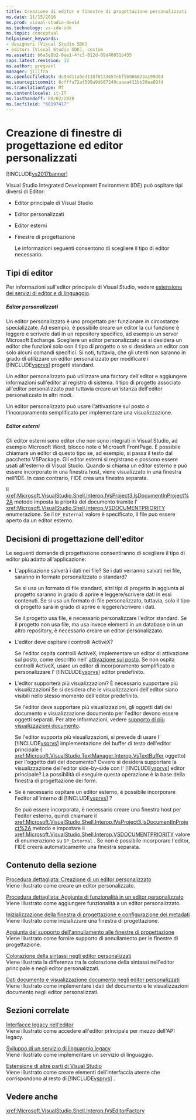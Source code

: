 ```yaml
---
title: Creazione di editor e finestre di progettazione personalizzati | Microsoft Docs
ms.date: 11/15/2016
ms.prod: visual-studio-dev14
ms.technology: vs-ide-sdk
ms.topic: conceptual
helpviewer_keywords:
- designers [Visual Studio SDK]
- editors [Visual Studio SDK], custom
ms.assetid: b6a5e8b2-0ae1-4fc3-812d-09d40051b435
caps.latest.revision: 32
ms.author: gregvanl
manager: jillfra
ms.openlocfilehash: dc94d11a5ed118f0133657ebf5b966623a199d64
ms.sourcegitcommit: 6cfffa72af599a9d667249caaaa411bb28ea69fd
ms.translationtype: MT
ms.contentlocale: it-IT
ms.lasthandoff: 09/02/2020
ms.locfileid: "68197417"
---
```

# <a name="creating-custom-editors-and-designers"></a>Creazione di finestre di progettazione ed editor personalizzati
[!INCLUDE[vs2017banner](../includes/vs2017banner.md)]

Visual Studio Integrated Development Environment (IDE) può ospitare tipi diversi di Editor:  
  
- Editor principale di Visual Studio  
  
- Editor personalizzati  
  
- Editor esterni  
  
- Finestre di progettazione  
  
  Le informazioni seguenti consentono di scegliere il tipo di editor necessario.  
  
## <a name="types-of-editor"></a>Tipi di editor  
 Per informazioni sull'editor principale di Visual Studio, vedere [estensione dei servizi di editor e di linguaggio](../extensibility/extending-the-editor-and-language-services.md).  
  
##### <a name="custom-editors"></a>Editor personalizzati  
 Un editor personalizzato è uno progettato per funzionare in circostanze specializzate. Ad esempio, è possibile creare un editor la cui funzione è leggere e scrivere dati in un repository specifico, ad esempio un server Microsoft Exchange. Scegliere un editor personalizzato se si desidera un editor che funzioni solo con il tipo di progetto o se si desidera un editor con solo alcuni comandi specifici. Si noti, tuttavia, che gli utenti non saranno in grado di utilizzare un editor personalizzato per modificare i [!INCLUDE[vsprvs](../includes/vsprvs-md.md)] progetti standard.  
  
 Un editor personalizzato può utilizzare una factory dell'editor e aggiungere informazioni sull'editor al registro di sistema. Il tipo di progetto associato all'editor personalizzato può tuttavia creare un'istanza dell'editor personalizzato in altri modi.  
  
 Un editor personalizzato può usare l'attivazione sul posto o l'incorporamento semplificato per implementare una visualizzazione.  
  
##### <a name="external-editors"></a>Editor esterni  
 Gli editor esterni sono editor che non sono integrati in Visual Studio, ad esempio Microsoft Word, blocco note o Microsoft FrontPage. È possibile chiamare un editor di questo tipo se, ad esempio, si passa il testo dal pacchetto VSPackage. Gli editor esterni si registrano e possono essere usati all'esterno di Visual Studio. Quando si chiama un editor esterno e può essere incorporato in una finestra host, viene visualizzato in una finestra nell'IDE. In caso contrario, l'IDE crea una finestra separata.  
  
 Il <xref:Microsoft.VisualStudio.Shell.Interop.IVsProject3.IsDocumentInProject%2A> metodo imposta la priorità del documento tramite l' <xref:Microsoft.VisualStudio.Shell.Interop.VSDOCUMENTPRIORITY> enumerazione. Se il `DP_External` valore è specificato, il file può essere aperto da un editor esterno.  
  
## <a name="editor-design-decisions"></a>Decisioni di progettazione dell'editor  
 Le seguenti domande di progettazione consentiranno di scegliere il tipo di editor più adatto all'applicazione:  
  
- L'applicazione salverà i dati nei file? Se i dati verranno salvati nei file, saranno in formato personalizzato o standard?  
  
     Se si usa un formato di file standard, altri tipi di progetto in aggiunta al progetto saranno in grado di aprire e leggere/scrivere dati in essi contenuti. Se si usa un formato di file personalizzato, tuttavia, solo il tipo di progetto sarà in grado di aprire e leggere/scrivere i dati.  
  
     Se il progetto usa file, è necessario personalizzare l'editor standard. Se il progetto non usa file, ma usa invece elementi in un database o in un altro repository, è necessario creare un editor personalizzato.  
  
- L'editor deve ospitare i controlli ActiveX?  
  
     Se l'editor ospita controlli ActiveX, implementare un editor di attivazione sul posto, come descritto nell' [attivazione sul posto](../misc/in-place-activation.md). Se non ospita controlli ActiveX, usare un editor di incorporamento semplificato o personalizzare l' [!INCLUDE[vsprvs](../includes/vsprvs-md.md)] editor predefinito.  
  
- L'editor supporterà più visualizzazioni? È necessario supportare più visualizzazioni Se si desidera che le visualizzazioni dell'editor siano visibili nello stesso momento dell'editor predefinito.  
  
     Se l'editor deve supportare più visualizzazioni, gli oggetti dati del documento e visualizzazione documento per l'editor devono essere oggetti separati. Per altre informazioni, vedere [supporto di più visualizzazioni documento](../extensibility/supporting-multiple-document-views.md).  
  
     Se l'editor supporta più visualizzazioni, si prevede di usare l' [!INCLUDE[vsprvs](../includes/vsprvs-md.md)] implementazione del buffer di testo dell'editor principale ( <xref:Microsoft.VisualStudio.TextManager.Interop.VsTextBuffer> oggetto) per l'oggetto dati del documento? Ovvero si desidera supportare la visualizzazione dell'editor side-by-side con l' [!INCLUDE[vsprvs](../includes/vsprvs-md.md)] editor principale? La possibilità di eseguire questa operazione è la base della finestra di progettazione dei form.  
  
- Se è necessario ospitare un editor esterno, è possibile incorporare l'editor all'interno di [!INCLUDE[vsprvs](../includes/vsprvs-md.md)] ?  
  
     Se può essere incorporata, è necessario creare una finestra host per l'editor esterno, quindi chiamare il <xref:Microsoft.VisualStudio.Shell.Interop.IVsProject3.IsDocumentInProject%2A> metodo e impostare il <xref:Microsoft.VisualStudio.Shell.Interop.VSDOCUMENTPRIORITY> valore di enumerazione su `DP_External` . Se non è possibile incorporare l'editor, l'IDE creerà automaticamente una finestra separata.  
  
## <a name="in-this-section"></a>Contenuto della sezione  
 [Procedura dettagliata: Creazione di un editor personalizzato](../extensibility/walkthrough-creating-a-custom-editor.md)  
 Viene illustrato come creare un editor personalizzato.  
  
 [Procedura dettagliata: Aggiunta di funzionalità in un editor personalizzato](../extensibility/walkthrough-adding-features-to-a-custom-editor.md)  
 Viene illustrato come aggiungere funzionalità a un editor personalizzato.  
  
 [Inizializzazione della finestra di progettazione e configurazione dei metadati](../extensibility/designer-initialization-and-metadata-configuration.md)  
 Viene illustrato come inizializzare una finestra di progettazione.  
  
 [Aggiunta del supporto dell'annullamento alle finestre di progettazione](../extensibility/supplying-undo-support-to-designers.md)  
 Viene illustrato come fornire supporto di annullamento per le finestre di progettazione.  
  
 [Colorazione della sintassi negli editor personalizzati](../extensibility/syntax-coloring-in-custom-editors.md)  
 Viene illustrata la differenza tra la colorazione della sintassi nell'editor principale e negli editor personalizzati.  
  
 [Dati documento e visualizzazione documento negli editor personalizzati](../extensibility/document-data-and-document-view-in-custom-editors.md)  
 Viene illustrato come implementare i dati del documento e le visualizzazioni documento negli editor personalizzati.  
  
## <a name="related-sections"></a>Sezioni correlate  
 [Interfacce legacy nell'editor](../extensibility/legacy-interfaces-in-the-editor.md)  
 Viene illustrato come accedere all'editor principale per mezzo dell'API legacy.  
  
 [Sviluppo di un servizio di linguaggio legacy](../extensibility/internals/developing-a-legacy-language-service.md)  
 Viene illustrato come implementare un servizio di linguaggio.  
  
 [Estensione di altre parti di Visual Studio](../extensibility/extending-other-parts-of-visual-studio.md)  
 Viene illustrato come creare elementi dell'interfaccia utente che corrispondono al resto di [!INCLUDE[vsprvs](../includes/vsprvs-md.md)] .  
  
## <a name="see-also"></a>Vedere anche  
 <xref:Microsoft.VisualStudio.Shell.Interop.IVsEditorFactory>
